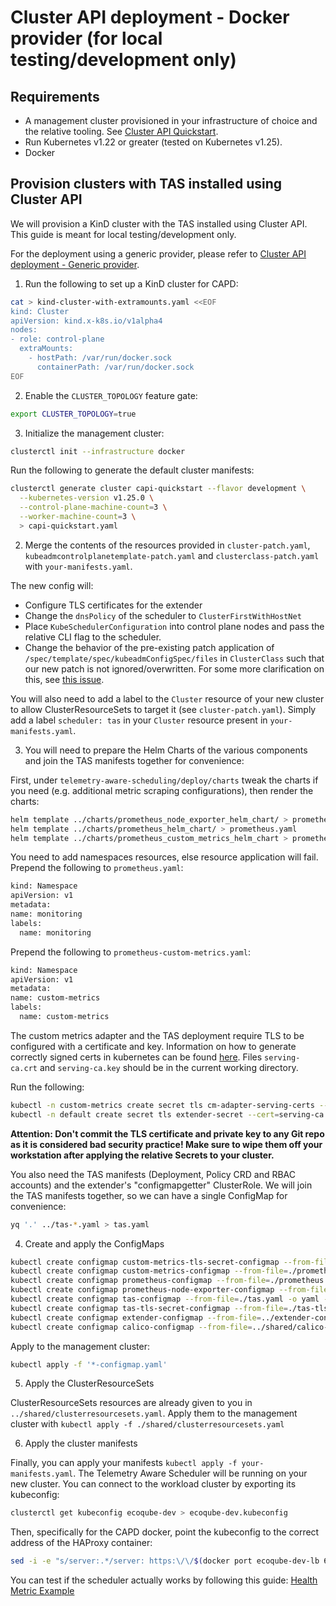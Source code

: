 # Cluster API deployment - Docker provider (for local testing/development only)

## Requirements

- A management cluster provisioned in your infrastructure of choice and the relative tooling.
  See [Cluster API Quickstart](https://cluster-api.sigs.k8s.io/user/quick-start.html).
- Run Kubernetes v1.22 or greater (tested on Kubernetes v1.25).
- Docker

## Provision clusters with TAS installed using Cluster API

We will provision a KinD cluster with the TAS installed using Cluster API. This guide is meant for local testing/development only.

For the deployment using a generic provider, please refer to [Cluster API deployment - Generic provider](capi.md).

1. Run the following to set up a KinD cluster for CAPD:

```bash
cat > kind-cluster-with-extramounts.yaml <<EOF
kind: Cluster
apiVersion: kind.x-k8s.io/v1alpha4
nodes:
- role: control-plane
  extraMounts:
    - hostPath: /var/run/docker.sock
      containerPath: /var/run/docker.sock
EOF
```

2. Enable the `CLUSTER_TOPOLOGY` feature gate:

```bash
export CLUSTER_TOPOLOGY=true
```

3. Initialize the management cluster:

```bash
clusterctl init --infrastructure docker
```

Run the following to generate the default cluster manifests:

```bash
clusterctl generate cluster capi-quickstart --flavor development \
  --kubernetes-version v1.25.0 \
  --control-plane-machine-count=3 \
  --worker-machine-count=3 \
  > capi-quickstart.yaml
```

2. Merge the contents of the resources provided in `cluster-patch.yaml`, `kubeadmcontrolplanetemplate-patch.yaml` and `clusterclass-patch.yaml` with
   `your-manifests.yaml`.

The new config will:
- Configure TLS certificates for the extender
- Change the `dnsPolicy` of the scheduler to `ClusterFirstWithHostNet`
- Place `KubeSchedulerConfiguration` into control plane nodes and pass the relative CLI flag to the scheduler.
- Change the behavior of the pre-existing patch application of `/spec/template/spec/kubeadmConfigSpec/files` in `ClusterClass` 
such that our new patch is not ignored/overwritten. For some more clarification on this, see [this issue](https://github.com/kubernetes-sigs/cluster-api/pull/7630).

You will also need to add a label to the `Cluster` resource of your new cluster to allow ClusterResourceSets to target
it (see `cluster-patch.yaml`). Simply add a label `scheduler: tas` in your `Cluster` resource present in `your-manifests.yaml`.

3. You will need to prepare the Helm Charts of the various components and join the TAS manifests together for convenience:

First, under `telemetry-aware-scheduling/deploy/charts` tweak the charts if you need (e.g.
additional metric scraping configurations), then render the charts:

  ```bash
  helm template ../charts/prometheus_node_exporter_helm_chart/ > prometheus-node-exporter.yaml
  helm template ../charts/prometheus_helm_chart/ > prometheus.yaml
  helm template ../charts/prometheus_custom_metrics_helm_chart > prometheus-custom-metrics.yaml
  ```

You need to add namespaces resources, else resource application will fail. Prepend the following to `prometheus.yaml`:

  ```bash
kind: Namespace
apiVersion: v1
metadata:
  name: monitoring
  labels:
    name: monitoring
  ````

Prepend the following to `prometheus-custom-metrics.yaml`:
  ```bash
kind: Namespace
apiVersion: v1
metadata:
  name: custom-metrics
  labels:
    name: custom-metrics
  ```

The custom metrics adapter and the TAS deployment require TLS to be configured with a certificate and key.
Information on how to generate correctly signed certs in kubernetes can be found [here](https://github.com/kubernetes-sigs/apiserver-builder-alpha/blob/master/docs/concepts/auth.md).
Files ``serving-ca.crt`` and ``serving-ca.key`` should be in the current working directory.

Run the following:

  ```bash
  kubectl -n custom-metrics create secret tls cm-adapter-serving-certs --cert=serving-ca.crt --key=serving-ca.key -oyaml --dry-run=client > custom-metrics-tls-secret.yaml
  kubectl -n default create secret tls extender-secret --cert=serving-ca.crt --key=serving-ca.key -oyaml --dry-run=client > tas-tls-secret.yaml
  ```

**Attention: Don't commit the TLS certificate and private key to any Git repo as it is considered bad security practice! Make sure to wipe them off your workstation after applying the relative Secrets to your cluster.**

You also need the TAS manifests (Deployment, Policy CRD and RBAC accounts) and the extender's "configmapgetter"
ClusterRole. We will join the TAS manifests together, so we can have a single ConfigMap for convenience:

  ```bash
  yq '.' ../tas-*.yaml > tas.yaml
  ```

4. Create and apply the ConfigMaps

```bash
kubectl create configmap custom-metrics-tls-secret-configmap --from-file=./custom-metrics-tls-secret.yaml -o yaml --dry-run=client > custom-metrics-tls-secret-configmap.yaml
kubectl create configmap custom-metrics-configmap --from-file=./prometheus-custom-metrics.yaml -o yaml --dry-run=client > custom-metrics-configmap.yaml
kubectl create configmap prometheus-configmap --from-file=./prometheus.yaml -o yaml --dry-run=client > prometheus-configmap.yaml
kubectl create configmap prometheus-node-exporter-configmap --from-file=./prometheus-node-exporter.yaml -o yaml --dry-run=client > prometheus-node-exporter-configmap.yaml
kubectl create configmap tas-configmap --from-file=./tas.yaml -o yaml --dry-run=client > tas-configmap.yaml
kubectl create configmap tas-tls-secret-configmap --from-file=./tas-tls-secret.yaml -o yaml --dry-run=client > tas-tls-secret-configmap.yaml
kubectl create configmap extender-configmap --from-file=../extender-configuration/configmap-getter.yaml -o yaml --dry-run=client > extender-configmap.yaml
kubectl create configmap calico-configmap --from-file=../shared/calico-configmap.yaml -o yaml --dry-run=client > calico-configmap.yaml
```

Apply to the management cluster:

```bash
kubectl apply -f '*-configmap.yaml'
```

5. Apply the ClusterResourceSets

ClusterResourceSets resources are already given to you in `../shared/clusterresourcesets.yaml`.
Apply them to the management cluster with `kubectl apply -f ./shared/clusterresourcesets.yaml`

6. Apply the cluster manifests

Finally, you can apply your manifests `kubectl apply -f your-manifests.yaml`.
The Telemetry Aware Scheduler will be running on your new cluster. You can connect to the workload cluster by
exporting its kubeconfig:

```bash
clusterctl get kubeconfig ecoqube-dev > ecoqube-dev.kubeconfig
```

Then, specifically for the CAPD docker, point the kubeconfig to the correct address of the HAProxy container:

```bash
sed -i -e "s/server:.*/server: https:\/\/$(docker port ecoqube-dev-lb 6443/tcp | sed "s/0.0.0.0/127.0.0.1/")/g" ./ecoqube-dev.kubeconfig
```

You can test if the scheduler actually works by following this guide:
[Health Metric Example](https://github.com/intel/platform-aware-scheduling/blob/25a646ece15aaf4c549d8152c4ffbbfc61f8a009/telemetry-aware-scheduling/docs/health-metric-example.md)